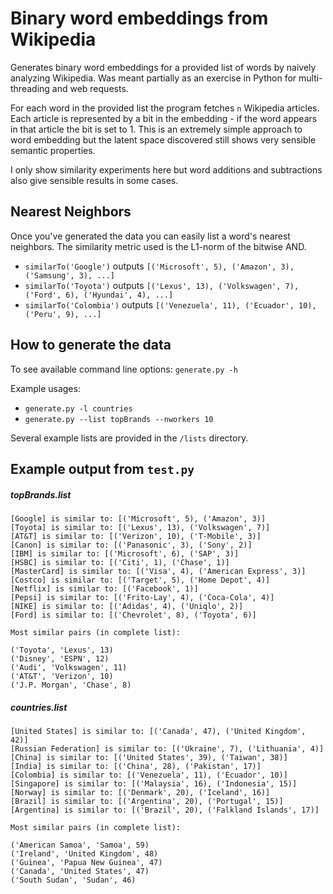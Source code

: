 # Binary word embeddings from Wikipedia

Generates binary word embeddings for a provided list of words by naively analyzing Wikipedia.
Was meant partially as an exercise in Python for multi-threading and web requests.

For each word in the provided list the program fetches `n` Wikipedia articles.
Each article is represented by a bit in the embedding - if the word appears in that article the bit is set to 1.
This is an extremely simple approach to word embedding but the latent space discovered still shows very sensible semantic properties.

I only show similarity experiments here but word additions and subtractions also give sensible results in some cases.

## Nearest Neighbors

Once you've generated the data you can easily list a word's nearest neighbors.
The similarity metric used is the L1-norm of the bitwise AND.

- `similarTo('Google')` outputs `[('Microsoft', 5), ('Amazon', 3), ('Samsung', 3), ...]`
- `similarTo('Toyota')` outputs `[('Lexus', 13), ('Volkswagen', 7), ('Ford', 6), ('Hyundai', 4), ...]`
- `similarTo('Colombia')` outputs `[('Venezuela', 11), ('Ecuador', 10), ('Peru', 9), ...]`

## How to generate the data

To see available command line options: `generate.py -h`

Example usages:
- `generate.py -l countries`
- `generate.py --list topBrands --nworkers 10`

Several example lists are provided in the `/lists` directory.

## Example output from `test.py`

##### topBrands.list
```
[Google] is similar to: [('Microsoft', 5), ('Amazon', 3)]
[Toyota] is similar to: [('Lexus', 13), ('Volkswagen', 7)]
[AT&T] is similar to: [('Verizon', 10), ('T-Mobile', 3)]
[Canon] is similar to: [('Panasonic', 3), ('Sony', 2)]
[IBM] is similar to: [('Microsoft', 6), ('SAP', 3)]
[HSBC] is similar to: [('Citi', 1), ('Chase', 1)]
[MasterCard] is similar to: [('Visa', 4), ('American Express', 3)]
[Costco] is similar to: [('Target', 5), ('Home Depot', 4)]
[Netflix] is similar to: [('Facebook', 1)]
[Pepsi] is similar to: [('Frito-Lay', 4), ('Coca-Cola', 4)]
[NIKE] is similar to: [('Adidas', 4), ('Uniqlo', 2)]
[Ford] is similar to: [('Chevrolet', 8), ('Toyota', 6)]

Most similar pairs (in complete list):

('Toyota', 'Lexus', 13)
('Disney', 'ESPN', 12)
('Audi', 'Volkswagen', 11)
('AT&T', 'Verizon', 10)
('J.P. Morgan', 'Chase', 8)
```

##### countries.list
```
[United States] is similar to: [('Canada', 47), ('United Kingdom', 42)]
[Russian Federation] is similar to: [('Ukraine', 7), ('Lithuania', 4)]
[China] is similar to: [('United States', 39), ('Taiwan', 38)]
[India] is similar to: [('China', 28), ('Pakistan', 17)]
[Colombia] is similar to: [('Venezuela', 11), ('Ecuador', 10)]
[Singapore] is similar to: [('Malaysia', 16), ('Indonesia', 15)]
[Norway] is similar to: [('Denmark', 20), ('Iceland', 16)]
[Brazil] is similar to: [('Argentina', 20), ('Portugal', 15)]
[Argentina] is similar to: [('Brazil', 20), ('Falkland Islands', 17)]

Most similar pairs (in complete list):

('American Samoa', 'Samoa', 59)
('Ireland', 'United Kingdom', 48)
('Guinea', 'Papua New Guinea', 47)
('Canada', 'United States', 47)
('South Sudan', 'Sudan', 46)
```
